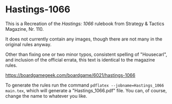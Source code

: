 # Hastings-1066
This is a Recreation of the *Hastings: 1066* rulebook from Strategy & Tactics Magazine, Nr. 110.

It does not currently contain any images, though there are not many in the original rules anyway.

Other than fixing one or two minor typos, consistent spelling of "Housecarl", and inclusion of the official errata, this text is identical to the magazine rules.

https://boardgamegeek.com/boardgame/6021/hastings-1066

To generate the rules run the command `pdflatex --jobname=Hastings_1066 main.tex`, which will generate a "Hastings_1066.pdf" file. You can, of course, change the name to whatever you like.
